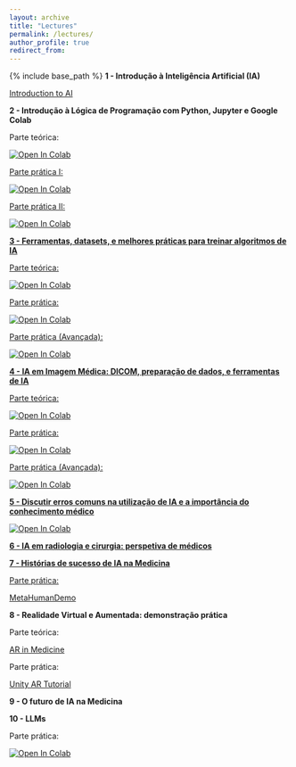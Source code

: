 ```yaml
---
layout: archive
title: "Lectures"
permalink: /lectures/
author_profile: true
redirect_from: 
---
```


{% include base_path %}
**1 - Introdução à Inteligência Artificial (IA)**

<a href="https://drive.google.com/file/d/1c8yAGNV5Y4uHfbGCU204Dtnc4dC83zqp/view?usp=sharing">Introduction to AI</a>

**2 - Introdução à Lógica de Programação com Python, Jupyter e Google Colab**

Parte teórica:

<a href="https://colab.research.google.com/drive/1SYm5lNugYpDc6H2Nf4vQ9jSiPjWDJuVI?usp=sharing" target="_blank">
              <img src="https://colab.research.google.com/assets/colab-badge.svg" alt="Open In Colab"/>

Parte prática I:

<a href="https://colab.research.google.com/drive/1YZM7J9p7IQ8k85MqkRJiYoUxybbYMuSK?usp=sharing" target="_blank">
              <img src="https://colab.research.google.com/assets/colab-badge.svg" alt="Open In Colab"/>

Parte prática II:

<a href="https://colab.research.google.com/drive/17gb65qPfkGoLpiZW0FzF8Xop_SnMbEPD?usp=sharing" target="_blank">
              <img src="https://colab.research.google.com/assets/colab-badge.svg" alt="Open In Colab"/>


**3 - Ferramentas, datasets, e melhores práticas para treinar algoritmos de IA**

Parte teórica:

<a href="https://colab.research.google.com/drive/13Z7fSvkcF5bk8xN8r_jrYaqVO5WX5Fcj?usp=sharing" target="_blank">
              <img src="https://colab.research.google.com/assets/colab-badge.svg" alt="Open In Colab"/>

Parte prática:

<a href="https://colab.research.google.com/drive/1K1rG2HivdNqCt09yhhEiNSm_10lZ4VKC?usp=sharing" target="_blank">
              <img src="https://colab.research.google.com/assets/colab-badge.svg" alt="Open In Colab"/>

Parte prática (Avançada):

<a href="https://colab.research.google.com/drive/1CVWzwd49b9NEQDPi3SMMeEFWslRiiqy0?usp=sharing" target="_blank">
              <img src="https://colab.research.google.com/assets/colab-badge.svg" alt="Open In Colab"/>

**4 - IA em Imagem Médica: DICOM, preparação de dados, e ferramentas de IA**


Parte teórica:

<a href="https://colab.research.google.com/drive/1YABU9OiI_kWxKb8yN2KC6RLGqpHmLtI1?usp=sharing" target="_blank">
              <img src="https://colab.research.google.com/assets/colab-badge.svg" alt="Open In Colab"/>

Parte prática:

<a href="https://colab.research.google.com/drive/1f_-3KUsEIXqlj2O-mPkU84ZbwBbgi21s?usp=sharing" target="_blank">
              <img src="https://colab.research.google.com/assets/colab-badge.svg" alt="Open In Colab"/>

Parte prática (Avançada):

<a href="https://colab.research.google.com/drive/1CQjz7Nb5jJXqlJh7WcSd_OD47g9Hf7od?usp=sharing" target="_blank">
              <img src="https://colab.research.google.com/assets/colab-badge.svg" alt="Open In Colab"/>

**5 - Discutir erros comuns na utilização de IA e a importância do conhecimento médico**

<a href="https://colab.research.google.com/drive/11Mfb1cbU2ePs5Bf9TKcNDuup45onT6vx?usp=sharing" target="_blank">
              <img src="https://colab.research.google.com/assets/colab-badge.svg" alt="Open In Colab"/>

**6 - IA em radiologia e cirurgia: perspetiva de médicos**

**7 - Histórias de sucesso de IA na Medicina**

Parte prática:

<a href="https://docs.google.com/document/d/1Gyk1Fkxvc34_BwvWgFCeSdx4LuqBmcCh/edit?usp=share_link">MetaHumanDemo</a>


**8 - Realidade Virtual e Aumentada: demonstração prática**

Parte teórica:

<a href="https://docs.google.com/presentation/d/1UGuhYAjwpuhfEmxZyqODkJIiAuIxbe6r/edit?usp=share_link">AR in Medicine</a>

Parte prática:

<a href="https://drive.google.com/file/d/1g38Okn_BYJ_v4X-7U4rEZuOBvSkk3cjE/view?usp=sharing">Unity AR Tutorial</a>


**9 - O futuro de IA na Medicina**

**10 - LLMs**

Parte prática:

<a href="https://colab.research.google.com/drive/1RofQ91V5FDoJDpX-egjAan84wWNQ1lo4??usp=sharing" target="_blank">
              <img src="https://colab.research.google.com/assets/colab-badge.svg" alt="Open In Colab"/>
